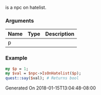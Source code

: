 is a npc on hatelist.
### Arguments
**Name**|**Type**|**Description**
:---|:---|:---
p||

### Example

```perl
my $p = 1;
my $val = $npc->IsOnHatelist($p);
quest::say($val); # Returns bool
```


Generated On 2018-01-15T13:04:48-08:00